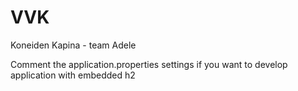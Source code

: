 # VVK
Koneiden Kapina - team Adele


Comment the application.properties settings if you want to develop application with embedded h2
